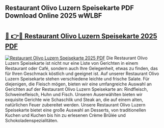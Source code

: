 ## Restaurant Olivo Luzern Speisekarte PDF Download Online 2025 wWLBF

# <h2><a href="http://gc8dfrq.nevu.top/?p=Restaurant+Olivo+Luzern+Speisekarte">🔗 👉🔴 Restaurant Olivo Luzern Speisekarte 2025 PDF</a></h2>

[![Restaurant Olivo Luzern Speisekarte 2025 PDF](https://i.imgur.com/dBaPXMq.png)](http://gc8dfrq.nevu.top/?p=Restaurant+Olivo+Luzern+Speisekarte)
Die Restaurant Olivo Luzern Speisekarte ist nicht nur eine Liste von Gerichten in einem Restaurant oder Café, sondern auch Ihre Gelegenheit, etwas zu finden, das für Ihren Geschmack köstlich und geeignet ist. Auf unserer Restaurant Olivo Luzern Speisekarte stehen verschiedene leichte und frische Salate. Für diejenigen, die Fleisch mögen, bieten wir eine umfangreiche Auswahl an Gerichten auf der Restaurant Olivo Luzern Speisekarte an: Rindfleisch, Schweinefleisch, Huhn und Fisch. Unseren Auserwählten bieten wir exquisite Gerichte wie Schaschlik und Steak an, die auf einem alten, natürlichen Feuer zubereitet werden. Unsere Restaurant Olivo Luzern Speisekarte bietet eine große Auswahl an Desserts, von traditionellen Kuchen und Kuchen bis hin zu erlesenen Crème Brûlée und Schokoladenspezialitäten.
